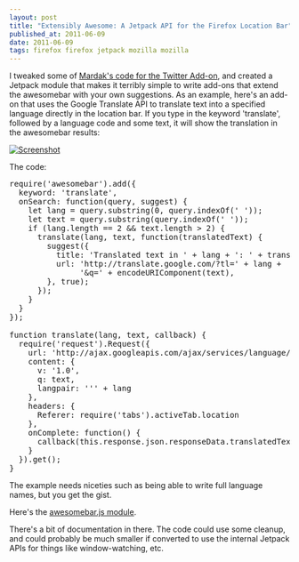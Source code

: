 ```yaml
---
layout: post
title: "Extensibly Awesome: A Jetpack API for the Firefox Location Bar"
published_at: 2011-06-09
date: 2011-06-09
tags: firefox firefox jetpack mozilla mozilla
---
```


I tweaked some of [Mardak's code for the Twitter Add-on](http://mozillalabs.com/prospector/2011/06/01/exploring-social-search-with-twitter-address-bar-search/), and created a Jetpack module that makes it terribly simple to write add-ons that extend the awesomebar with your own suggestions. As an example, here's an add-on that uses the Google Translate API to translate text into a specified language directly in the location bar. If you type in the keyword 'translate', followed by a language code and some text, it will show the translation in the awesomebar results:

[![Screenshot](http://autonome.files.wordpress.com/2011/06/screen-shot-2011-06-09-at-3-36-53-am.png "Screenshot")](screen-shot-2011-06-09-at-3-36-53-am.png)

The code:
<pre>require('awesomebar').add({
  keyword: 'translate',
  onSearch: function(query, suggest) {
    let lang = query.substring(0, query.indexOf(' '));
    let text = query.substring(query.indexOf(' '));
    if (lang.length == 2 && text.length > 2) {
      translate(lang, text, function(translatedText) {
        suggest({
          title: 'Translated text in ' + lang + ': ' + translatedText,
          url: 'http://translate.google.com/?tl=' + lang +
               '&q=' + encodeURIComponent(text),
        }, true);
      });
    }
  }
});

function translate(lang, text, callback) {
  require('request').Request({
    url: 'http://ajax.googleapis.com/ajax/services/language/translate',
    content: {
      v: '1.0',
      q: text,
      langpair: ''' + lang
    },
    headers: {
      Referer: require('tabs').activeTab.location
    },
    onComplete: function() {
      callback(this.response.json.responseData.translatedText);
    }
  }).get();
}</pre>
The example needs niceties such as being able to write full language names, but you get the gist.

Here's the [awesomebar.js module](https://github.com/autonome/Jetpack-Modules/blob/master/awesomebar.js).

There's a bit of documentation in there. The code could use some cleanup, and could probably be much smaller if converted to use the internal Jetpack APIs for things like window-watching, etc.